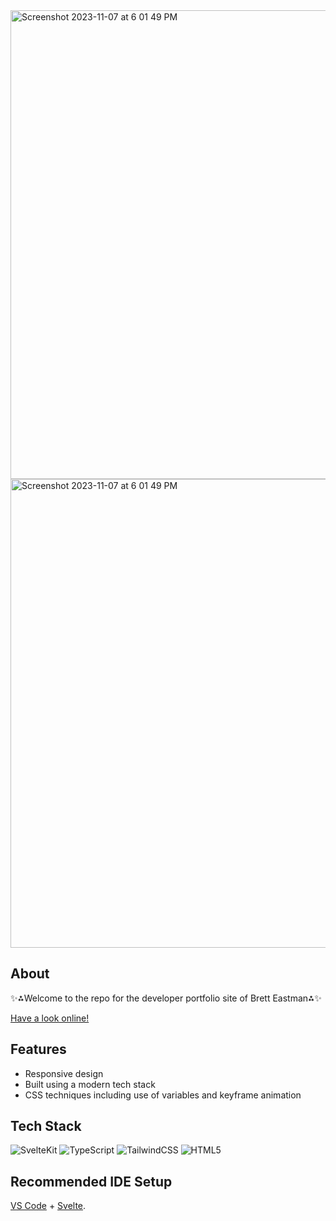 <img width="750" alt="Screenshot 2023-11-07 at 6 01 49 PM" src="https://github.com/BrettEastman/brett-eastman-developer/assets/76603041/1442116d-3573-4517-b66c-c530fb2793ee">
<img width="750" alt="Screenshot 2023-11-07 at 6 01 49 PM" src="https://github.com/BrettEastman/brett-eastman-developer/assets/76603041/f8ddac47-fea7-401e-b5d4-31d58d27ccd1">


## About

✨⁂Welcome to the repo for the developer portfolio site of Brett Eastman⁂✨

[Have a look online!](https://www.bretteastman.dev/)

## Features
- Responsive design
- Built using a modern tech stack
- CSS techniques including use of variables and keyframe animation

## Tech Stack

![SvelteKit](https://img.shields.io/badge/Svelte-4A4A55?style=for-the-badge&logo=svelte&logoColor=FF3E00)
![TypeScript](https://img.shields.io/static/v1?style=for-the-badge&message=TypeScript&color=3178C6&logo=TypeScript&logoColor=FFFFFF&label=)
![TailwindCSS](https://img.shields.io/badge/tailwindcss-%2338B2AC.svg?style=for-the-badge&logo=tailwind-css&logoColor=white)
![HTML5](https://img.shields.io/badge/HTML5-E34F26?style=for-the-badge&logo=html5&logoColor=white)

## Recommended IDE Setup

[VS Code](https://code.visualstudio.com/) + [Svelte](https://marketplace.visualstudio.com/items?itemName=svelte.svelte-vscode).
